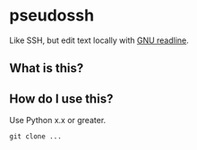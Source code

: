 # pseudossh
Like SSH, but edit text locally with [GNU readline](https://tiswww.case.edu/php/chet/readline/rltop.html).

## What is this?

## How do I use this?

Use Python x.x or greater.

```
git clone ...
```

